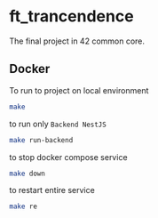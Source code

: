 # ft_trancendence

The final project in 42 common core.

## Docker

To run to project on local environment

```sh
make
```

to run only `Backend NestJS`

```sh
make run-backend
```

to stop docker compose service

```sh
make down
```

to restart entire service

```sh
make re
```
